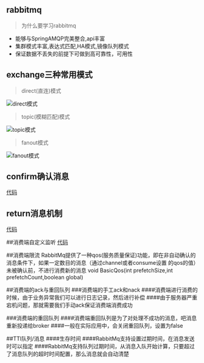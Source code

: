 ## rabbitmq
> 为什么要学习rabbitmq

- 能够与SpringAMQP完美整合,api丰富
- 集群模式丰富,表达式匹配,HA模式,镜像队列模式
- 保证数据不丢失的前提下可做到高可靠性，可用性

## exchange三种常用模式
> direct(直连)模式

<img src = "http://www.rabbitmq.com/img/tutorials/direct-exchange.png" alt="direct模式">

> topic(模糊匹配)模式

<img src = "http://www.rabbitmq.com/img/tutorials/python-five.png" alt="topic模式">

> fanout模式

<img src = "https://images2017.cnblogs.com/blog/1147891/201711/1147891-20171122151041040-579186474.png" alt="fanout模式">


## confirm确认消息
[代码](/src/main/java/com/czmec/rabbitmq/api/confirm) 

## return消息机制
[代码](/src/main/java/com/czmec/rabbitmq/api/returnlistener) 

##消费端自定义监听
[代码](/src/main/java/com/czmec/rabbitmq/api/consumer) 

##消费端限流
RabbitMq提供了一种qos(服务质量保证)功能，即在非自动确认的消息条件下，如果一定数目的消息（通过channel或者consume设置
的qos的值）未被确认前，不进行消费新的消息
void BasicQos(int prefetchSize,int prefetchCount,boolean global)

##消费端的ack与重回队列
###消费端的手工ack和nack
####消费端进行消费的时候，由于业务异常我们可以进行日志记录，然后进行补偿
####由于服务器严重宕机问题，那就需要我们手动ack保证消费端消费成功

###消费端的重回队列
####消费端重回队列是为了对处理不成功的消息，吧消息重新投递给broker
####一般在实际应用中，会关闭重回队列，设置为false

##TTl队列/消息
####生存时间
####RabbitMq支持设置过期时间，在消息发送时可以指定
####RabbitMq支持队列过期时间，从消息入队开始计算，只要超过了消息队列的超时时间配置，那么消息就会自动清楚





